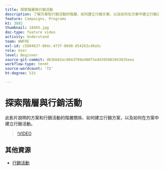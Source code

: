 ```yaml
---
title: 探索階層與行銷活動
description: 了解方案和行銷活動的階層、如何建立行銷方案，以及如何在方案中建立行銷活動。
feature: Campaigns, Programs
kt: 3892
thumbnail: 18465.jpg
doc-type: feature video
activity: Understand
team: WWFRE
exl-id: c5804637-804c-473f-80d8-d54263c49a5c
role: User
level: Beginner
source-git-commit: d63bb82ec0043f09e480f3edd395083943035eea
workflow-type: tm+mt
source-wordcount: '72'
ht-degree: 51%

---
```


# 探索階層與行銷活動

此影片說明的方案和行銷活動的階層關係、如何建立行銷方案，以及如何在方案中建立行銷活動。

>[!VIDEO](https://video.tv.adobe.com/v/18465?quality=12)

## 其他資源

* [行銷活動](https://experienceleague.adobe.com/docs/campaign-standard/using/getting-started/marketing-plans/marketing-activities.html?lang=en)
